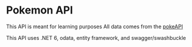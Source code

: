 ﻿# Pokemon API

This API is meant for learning purposes
All data comes from the [pokeAPI](https://github.com/PokeAPI/pokeapi)

This API uses .NET 6, odata, entity framework, and swagger/swashbuckle